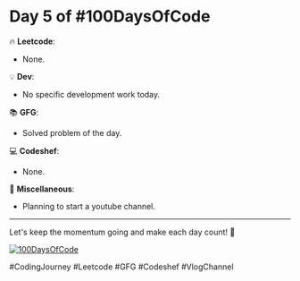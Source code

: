 # Day 5 of #100DaysOfCode

🔥 **Leetcode**:
- None.

💡 **Dev**:
- No specific development work today.

📚 **GFG**:
- Solved problem of the day.

💻 **Codeshef**:
- None.

🌟 **Miscellaneous**:
-  Planning to start a youtube channel.
  
<hr>

Let's keep the momentum going and make each day count! 💪

[![100DaysOfCode](https://img.shields.io/badge/100DaysOfCode-Day%205-blue)](https://github.com/codewithsatyam/JourneyToSDE)

#CodingJourney #Leetcode #GFG #Codeshef #VlogChannel
